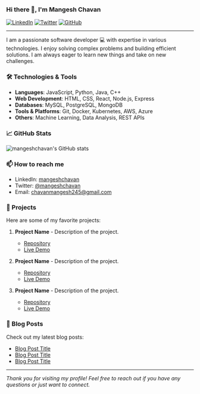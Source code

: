 ### Hi there 👋, I'm Mangesh Chavan

<!-- Social badges section -->
<!-- Badges with custom icons -->
<p align="left">
  <a href="https://www.linkedin.com/in/chavanmangesh245/"><img alt="LinkedIn" title="LinkedIn" src="https://img.shields.io/badge/-LinkedIn-blue?style=flat&logo=linkedin"></a>
  <a href="https://twitter.com/mangeshchavan"><img alt="Twitter" title="Twitter" src="https://img.shields.io/badge/-Twitter-1da1f2?style=flat&logo=twitter&logoColor=white"></a>
  <a href="https://github.com/mangeshchavan"><img alt="GitHub" title="GitHub" src="https://img.shields.io/badge/-GitHub-333?style=flat&logo=github"></a>
</p>

---

I am a passionate software developer 💻 with expertise in various technologies. 
I enjoy solving complex problems and building efficient solutions. 
I am always eager to learn new things and take on new challenges.

### 🛠️ Technologies & Tools

- **Languages**: JavaScript, Python, Java, C++
- **Web Development**: HTML, CSS, React, Node.js, Express
- **Databases**: MySQL, PostgreSQL, MongoDB
- **Tools & Platforms**: Git, Docker, Kubernetes, AWS, Azure
- **Others**: Machine Learning, Data Analysis, REST APIs

### 📈 GitHub Stats

<p align="left">
  <img src="https://github-readme-stats.vercel.app/api?username=mangeshchavan&show_icons=true&theme=radical" alt="mangeshchavan's GitHub stats">
</p>

### 📫 How to reach me

- LinkedIn: [mangeshchavan](https://www.linkedin.com/in/chavanmangesh245/)
- Twitter: [@mangeshchavan](https://twitter.com/mangeshchavan)
- Email: chavanmangesh245@gmail.com

### 🌟 Projects

Here are some of my favorite projects:

1. **Project Name** - Description of the project.
   - [Repository](https://github.com/mangeshchavan/project-name)
   - [Live Demo](https://example.com/project-name)
   
2. **Project Name** - Description of the project.
   - [Repository](https://github.com/mangeshchavan/project-name)
   - [Live Demo](https://example.com/project-name)

3. **Project Name** - Description of the project.
   - [Repository](https://github.com/mangeshchavan/project-name)
   - [Live Demo](https://example.com/project-name)

### 📝 Blog Posts

Check out my latest blog posts:

- [Blog Post Title](https://example.com/blog-post-title)
- [Blog Post Title](https://example.com/blog-post-title)
- [Blog Post Title](https://example.com/blog-post-title)

---

*Thank you for visiting my profile! Feel free to reach out if you have any questions or just want to connect.*

